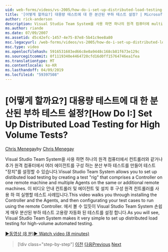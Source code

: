 ```yaml
---
uid: web-forms/videos/vs-2005/how-do-i-set-up-distributed-load-testing-for-high-volume-tests
title: '[어떻게 할까요?] 대용량 테스트에 대 한 분산된 부하 테스트 설정? | Microsoft 문서'
author: rick-anderson
description: Visual Studio Team System을 사용 하면 하나의 원격 컴퓨터에 multipl 컨트롤러를 구성 하는 분산 부하 '간접' 테스트를 만들어 테스트를 설정할 수 있습니다...
ms.author: riande
ms.date: 07/09/2007
ms.assetid: d5c42efc-1457-4e75-87e8-5b41c9ee8a80
msc.legacyurl: /web-forms/videos/vs-2005/how-do-i-set-up-distributed-load-testing-for-high-volume-tests
msc.type: video
ms.openlocfilehash: 5916531603ed66c8e0a9448c168cb81f673e129c
ms.sourcegitcommit: 0f1119340e4464720cfd16d0ff15764746ea1fea
ms.translationtype: MT
ms.contentlocale: ko-KR
ms.lasthandoff: 04/09/2019
ms.locfileid: "59397508"
---
```

# <a name="how-do-i-set-up-distributed-load-testing-for-high-volume-tests"></a><span data-ttu-id="65ae9-104">[어떻게 할까요?] 대용량 테스트에 대 한 분산된 부하 테스트 설정?</span><span class="sxs-lookup"><span data-stu-id="65ae9-104">[How Do I:] Set Up Distributed Load Testing for High Volume Tests?</span></span>

<span data-ttu-id="65ae9-105">[Chris Menegay](https://twitter.com/CMenegay)</span><span class="sxs-lookup"><span data-stu-id="65ae9-105">by [Chris Menegay](https://twitter.com/CMenegay)</span></span>

<span data-ttu-id="65ae9-106">Visual Studio Team System을 사용 하면 하나의 원격 컴퓨터에서 컨트롤러와 같거나 추가 원격 컴퓨터에서 여러 에이전트를 구성 하는 분산 부하 테스트를 만들어 테스트 "장치"를 설정할 수 있습니다.</span><span class="sxs-lookup"><span data-stu-id="65ae9-106">Visual Studio Team System allows you to set up distibuted load testing by creating a test "rig" that comprises a Controller on one remote machine and multiple Agents on the same or additional remote machines.</span></span> <span data-ttu-id="65ae9-107">이 비디오 안내 컨트롤러 및 에이전트 및 설치 후 구성 원격 컨트롤러를 사용 하 여 실행할 테스트 사례입니다.</span><span class="sxs-lookup"><span data-stu-id="65ae9-107">This video walks you through installing the Controller and the Agents, and then configurating your test cases to run using the remote Controller.</span></span> <span data-ttu-id="65ae9-108">에서 볼 수 있듯이 Visual Studio Team System 손쉽게 매우 분산된 부하 테스트 고용량 자동화 된 테스트를 설정 합니다.</span><span class="sxs-lookup"><span data-stu-id="65ae9-108">As you will see, Visual Studio Team System makes it very simple to set up distributed load testing for high-volume automated testing.</span></span>

[<span data-ttu-id="65ae9-109">&#9654;동영상 (8 분)</span><span class="sxs-lookup"><span data-stu-id="65ae9-109">&#9654; Watch video (8 minutes)</span></span>](https://channel9.msdn.com/Blogs/ASP-NET-Site-Videos/how-do-i-set-up-distributed-load-testing-for-high-volume-tests)

> [!div class="step-by-step"]
> <span data-ttu-id="65ae9-110">[이전](how-do-i-tune-web-application-performance-with-profiling.md)
> [다음](how-do-i-enforce-coding-standards-with-code-analysis.md)</span><span class="sxs-lookup"><span data-stu-id="65ae9-110">[Previous](how-do-i-tune-web-application-performance-with-profiling.md)
[Next](how-do-i-enforce-coding-standards-with-code-analysis.md)</span></span>
